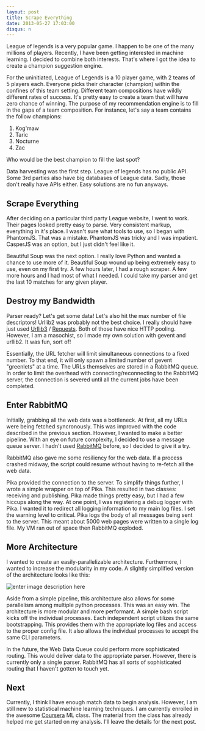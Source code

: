 ```yaml
---
layout: post
title: Scrape Everything
date: 2013-05-27 17:03:00
disqus: n
---
```


League of legends is a very popular game. I happen to be one of the many millions of players. Recently, I have been getting interested in machine learning. I decided to combine both interests. That's where I got the idea to create a champion suggestion engine. 

For the uninitiated, League of Legends is a 10 player game, with 2 teams of 5 players each. Everyone picks their character (champion) within the confines of this team setting. Different team compositions have wildly different rates of success. It's pretty easy to create a team that will have zero chance of winning. The purpose of my recommendation engine is to fill in the gaps of a team composition. 
For instance, let's say a team contains the follow champions:

 1. Kog'maw 
 2. Taric
 3. Nocturne
 4. Zac

Who would be the best champion to fill the last spot? 

Data harvesting was the first step. League of legends has no public API. Some 3rd parties also have big databases of League data. Sadly, those don't really have APIs either. Easy solutions are no fun anyways.

Scrape Everything
-----------------

After deciding on a particular third party League website, I went to work. Their pages looked pretty easy to parse. Very consistent markup, everything in it's place. I wasn't sure what tools to use, so I began with PhantomJS. That was a mistake. PhantomJS was tricky and I was impatient. CasperJS was an option, but I just didn't feel like it. 

Beautiful Soup was the next option. I really love Python and wanted a chance to use more of it. Beautiful Soup wound up being extremely easy to use, even on my first try. A few hours later, I had a rough scraper. A few more hours and I had most of what I needed. I could take my parser and get the last 10 matches for any given player. 

Destroy my Bandwidth
--------------------

Parser ready? Let's get some data! Let's also hit the max number of file descriptors! Urllib2 was probably not the best choice. I really should have just used [Urllib3][1] / [Requests][2]. Both of those have nice HTTP pooling. However, I am a masochist, so I made my own solution with gevent and urllib2. It was fun, sort of!

Essentially, the URL fetcher will limit simultaneous connections to a fixed number. To that end, it will only spawn a limited number of gevent "greenlets" at a time. The URLs themselves are stored in a RabbitMQ queue. In order to limit the overhead with connecting/reconnecting to the RabbitMQ server, the connection is severed until all the current jobs have been completed.

Enter RabbitMQ
--------------

Initially, grabbing all the web data was a bottleneck. At first, all my URLs were being fetched syncronously. This was improved with the code described in the previous section. However, I wanted to make a better pipeline. With an eye on future complexity, I decided to use a message queue server. I hadn't used [RabbitMQ](http://www.rabbitmq.com) before, so I decided to give it a try. 

RabbitMQ also gave me some resiliency for the web data. If a process crashed midway, the script could resume without having to re-fetch all the web data.

Pika provided the connection to the server. To simplify things further, I wrote a simple wrapper on top of Pika. This resulted in two classes: receiving and publishing. Pika made things pretty easy, but I had a few hiccups along the way. At one point, I was registering a debug logger with Pika. I wanted it to redirect all logging information to my main log files. I set the warning level to critical. Pika logs the body of all messages being sent to the server. This meant about 5000 web pages were written to a single log file. My VM ran out of space then RabbitMQ exploded.


More Architecture
-----------------

I wanted to create an easily-parallelizable architecture. Furthermore, I wanted to increase the modularity in my code. A slightly simplified version of the architecture looks like this:

![enter image description here][3]

Aside from a simple pipeline, this architecture also allows for some parallelism among multiple python processes. This was an easy win. The architecture is more modular and more performant. A simple bash script kicks off the individual processes. Each independent script utilizes the same bootstrapping. This provides them with the appropriate log files and access to the proper config file. It also allows the individual processes to accept the same CLI parameters. 

In the future, the Web Data Queue could perform more sophisticated routing. This would deliver data to the appropriate parser. However, there is currently only a single parser. RabbitMQ has all sorts of sophisticated routing that I haven't gotten to touch yet.

Next
----

Currently, I think I have enough match data to begin analysis. However, I am still new to statistical machine learning techniques. I am currently enrolled in the awesome [Coursera][4] ML class. The material from the class has already helped me get started on my analysis. I'll leave the details for the next post.


  [1]: https://github.com/shazow/urllib3
  [2]: http://docs.python-requests.org/en/latest/
  [3]: https://s3-us-west-2.amazonaws.com/blog-img/league-of-stats-arch.png
  [4]: https://www.coursera.org/